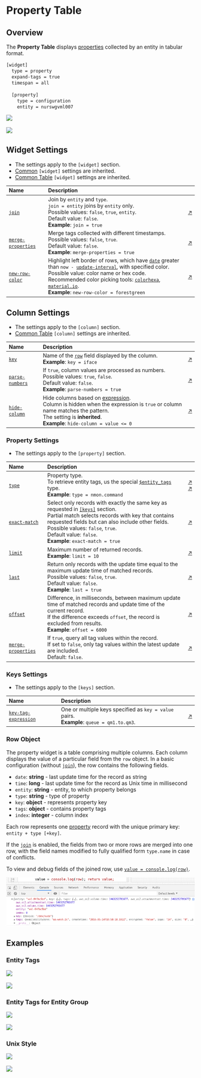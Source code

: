 # Property Table

## Overview

The **Property Table** displays [properties](https://axibase.com/docs/atsd/schema.html#properties) collected by an entity in tabular format.

```ls
[widget]
  type = property
  expand-tags = true
  timespan = all

  [property]
    type = configuration
    entity = nurswgvml007
```

![](./images/property-table-1.png)

[![](../../images/button.png)](https://apps.axibase.com/chartlab/f7c2337f)

## Widget Settings

* The settings apply to the `[widget]` section.
* [Common](../shared/README.md#widget-settings) `[widget]` settings are inherited.
* [Common Table](../shared-table/README.md#widget-settings) `[widget]` settings are inherited.

Name | Description | &nbsp;
:--|:--|:--
<a name="join"></a>[`join`](#join)|Join by `entity` and `type`.<br>`join = entity` joins by `entity` only.<br>Possible values: `false`, `true`, `entity`.<br>Default value: `false`.<br>**Example**: `join = true`|[↗](https://apps.axibase.com/chartlab/1e6027a6)
<a name="merge-properties"></a>[`merge-properties`](#merge-properties)|Merge tags collected with different timestamps.<br>Possible values: `false`, `true`.<br>Default value: `false`.<br>**Example**: `merge-properties = true`|[↗](https://apps.axibase.com/chartlab/b0a037b1/2)
<a name="new-row-color"></a>[`new-row-color`](#new-row-color)|Highlight left border of rows, which have [`date`](https://axibase.com/docs/atsd/api/data/properties/query.html#fields-2) greater than <code>now - [update-interval](../../widgets/shared/README.md#update-interval)</code>, with specified color.<br>Possible value: color name or hex code.<br>Recommended color picking tools: [`colorhexa`](https://www.colorhexa.com/ffffff-to-0c9150), [`material.io`](https://material.io/design/color/#tools-for-picking-colors).<br>**Example**: `new-row-color = forestgreen`|[↗](https://apps.axibase.com/chartlab/f7c2337f/3/)

## Column Settings

* The settings apply to the `[column]` section.
* [Common Table](../shared-table/README.md#column-settings) `[column]` settings are inherited.

Name | Description | &nbsp;
:--|:--|:--
<a name="key"></a>[`key`](#key)|Name of the [`row`](#row-object) field displayed by the column.<br>**Example**: `key = iface`|[↗](https://apps.axibase.com/chartlab/c404955b)
<a name="parse-numbers"></a>[`parse-numbers`](#parse-numbers)| If `true`, column values are processed as numbers.<br>Possible values: `true`, `false`.<br>Default value: `false`.<br>**Example**: `parse-numbers = true`|[↗](https://apps.axibase.com/chartlab/a0bbeb23/3/)
<a name="hide-column"></a>[`hide-column`](#hide-column)|Hide columns based on [expression](https://axibase.com/docs/atsd/api/meta/expression.html).<br>Column is hidden when the expression is `true` or column name matches the pattern.<br>The setting is **inherited**.<br>**Example**: `hide-column = value <= 0`|[↗](https://apps.axibase.com/chartlab/0ded4531)

### Property Settings

* The settings apply to the `[property]` section.

Name | Description | &nbsp;
:--|:--|:--
<a name="type"></a>[`type`](#type)|Property type.<br>To retrieve entity tags, us the special [`$entity_tags`](https://axibase.com/docs/atsd/api/network/property.html#reserved-property-types) type.<br>**Example**: `type = nmon.command`|[↗](https://apps.axibase.com/chartlab/a7339fe1/2/)<br>[↗](https://apps.axibase.com/chartlab/d82b0257)
<a name="exact-match"></a>[`exact-match`](#exact-match)|Select only records with exactly the same key as requested in [`[keys]`](#keys-settings) section.<br>Partial match selects records with key that contains requested fields but can also include other fields.<br>Possible values: `false`, `true`.<br>Default value: `false`.<br>**Example**: `exact-match = true`|[↗](https://apps.axibase.com/chartlab/0be4101c)
<a name="limit"></a>[`limit`](#limit)|Maximum number of returned records.<br>**Example**: `limit = 10`|[↗](https://apps.axibase.com/chartlab/b24d0b4b)
<a name="last"></a>[`last`](#last)|Return only records with the update time equal to the maximum update time of matched records.<br>Possible values: `false`, `true`.<br>Default value: `false`.<br>**Example**: `last = true`|[↗](https://apps.axibase.com/chartlab/da112ba6)
<a name="offset"></a>[`offset`](#offset)|Difference, in milliseconds, between maximum update time of matched records and update time of the current record.<br>If the difference exceeds `offset`, the record is excluded from results.<br>**Example**: `offset = 6000`|[↗](https://apps.axibase.com/chartlab/4efa6cc8)
<a name="merge-properties"></a>[`merge-properties`](#merge-properties)|If `true`, query all tag values within the record.<br>If set to `false`, only tag values within the latest update are included.<br>Default: `false`.|[↗](https://apps.axibase.com/chartlab/b0a037b1/2/)

### Keys Settings

* The settings apply to the `[keys]` section.

Name | Description | &nbsp;
:--|:--|:--
<a name="key-tag-expression"></a>[`key-tag-expression`](#key-tag-expression)|One or multiple keys specified as `key = value` pairs.<br>**Example**: `queue = qm1.to.qm3`.| [↗](https://apps.axibase.com/chartlab/74add0d7)

### Row Object

The property widget is a table comprising multiple columns. Each column displays the value of a particular field from the `row` object. In a basic configuration (without [`join`](#join)), the row contains the following fields.

* `date`: **string** - last update time for the record as string
* `time`: **long** - last update time for the record as Unix time in millisecond
* `entity`: **string** - entity, to which property belongs
* `type`: **string** - type of property
* `key`: **object** - represents property key
* `tags`: **object** - contains property tags
* `index`: **integer** - column index

Each row represents one [property](https://axibase.com/docs/atsd/schema.html#properties) record with the unique primary key: `entity + type [+key]`.

If the [`join`](#join) is enabled, the fields from two or more rows are merged into one row, with the field names modified to fully qualified form `type.name` in case of conflicts.

To view and debug fields of the joined row, use [`value = console.log(row)`](https://apps.axibase.com/chartlab/1e6027a6/2/).

![](./images/review-row.png)

## Examples

### Entity Tags

![](./images/pt-1.png)

[![](../../images/button.png)](https://apps.axibase.com/chartlab/013e6026/2/)

### Entity Tags for Entity Group

![](./images/entity-tags-for-entity-groups.png)

[![](../../images/button.png)](https://apps.axibase.com/chartlab/09255557)

### Unix Style

![](./images/class-terminal.png)

[![](../../images/button.png)](https://apps.axibase.com/chartlab/daae97ae)
